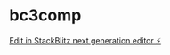 # bc3comp

[Edit in StackBlitz next generation editor ⚡️](https://stackblitz.com/~/github.com/psierraITEC/bc3comp)
